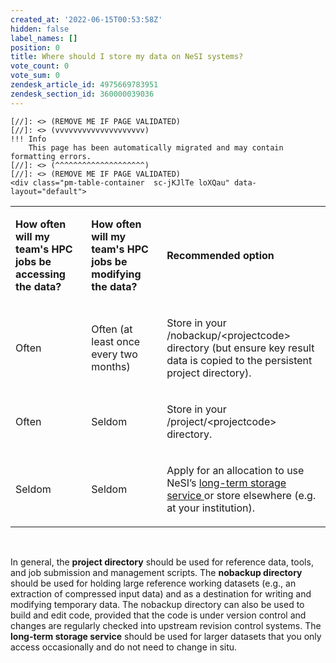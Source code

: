 ```yaml
---
created_at: '2022-06-15T00:53:58Z'
hidden: false
label_names: []
position: 0
title: Where should I store my data on NeSI systems?
vote_count: 0
vote_sum: 0
zendesk_article_id: 4975669783951
zendesk_section_id: 360000039036
---
```



    [//]: <> (REMOVE ME IF PAGE VALIDATED)
    [//]: <> (vvvvvvvvvvvvvvvvvvvv)
    !!! Info
        This page has been automatically migrated and may contain formatting errors.
    [//]: <> (^^^^^^^^^^^^^^^^^^^^)
    [//]: <> (REMOVE ME IF PAGE VALIDATED)
    <div class="pm-table-container  sc-jKJlTe loXQau" data-layout="default">
<div class="pm-table-wrapper">
<table data-number-column="false">
<colgroup>
<col>
<col>
<col>
</colgroup>
<tbody>
<tr>
<td colspan="1" rowspan="1" data-colwidth="226.67">
<p data-renderer-start-pos="4765"><strong data-renderer-mark="true">How often will my team's HPC jobs be accessing the data?</strong></p>
</td>
<td colspan="1" rowspan="1" data-colwidth="226.67">
<p data-renderer-start-pos="4825"><strong data-renderer-mark="true">How often will my team's HPC jobs be modifying the data? </strong></p>
</td>
<td colspan="1" rowspan="1" data-colwidth="226.67">
<p data-renderer-start-pos="4886"><strong data-renderer-mark="true">Recommended option </strong></p>
</td>
</tr>
<tr>
<td colspan="1" rowspan="1" data-colwidth="226.67">
<p data-renderer-start-pos="4911">Often</p>
</td>
<td colspan="1" rowspan="1" data-colwidth="226.67">
<p data-renderer-start-pos="4920">Often (at least once every two months)</p>
</td>
<td colspan="1" rowspan="1" data-colwidth="226.67">
<p data-renderer-start-pos="4962">Store in your /nobackup/&lt;projectcode&gt; directory (but ensure key result data is copied to the persistent project directory).</p>
</td>
</tr>
<tr>
<td colspan="1" rowspan="1" data-colwidth="226.67">
<p data-renderer-start-pos="5090">Often</p>
</td>
<td colspan="1" rowspan="1" data-colwidth="226.67">
<p data-renderer-start-pos="5099">Seldom</p>
</td>
<td colspan="1" rowspan="1" data-colwidth="226.67">
<p data-renderer-start-pos="5109">Store in your /project/&lt;projectcode&gt; directory.</p>
</td>
</tr>
<tr>
<td colspan="1" rowspan="1" data-colwidth="226.67">
<p data-renderer-start-pos="5161">Seldom</p>
</td>
<td colspan="1" rowspan="1" data-colwidth="226.67">
<p data-renderer-start-pos="5171">Seldom</p>
</td>
<td colspan="1" rowspan="1" data-colwidth="226.67">
<p data-renderer-start-pos="5181">Apply for an allocation to use NeSI’s <a class="sc-cHGsZl lirsdj" title="https://support.nesi.org.nz/hc/en-gb/articles/360001169956-Long-Term-Storage-Service" href="https://support.nesi.org.nz/hc/en-gb/articles/360001169956-Long-Term-Storage-Service" data-renderer-mark="true">long-term storage service </a>or store elsewhere (e.g. at your institution).</p>
</td>
</tr>
</tbody>
</table>
</div>
</div>
<p data-renderer-start-pos="5297"> </p>
<p data-renderer-start-pos="5297">In general, the <strong>project directory</strong> should be used for reference data, tools, and job submission and management scripts. The <strong>nobackup directory</strong> should be used for holding large reference working datasets (e.g., an extraction of compressed input data) and as a destination for writing and modifying temporary data. The nobackup directory can also be used to build and edit code, provided that the code is under version control and changes are regularly checked into upstream revision control systems. The <strong>long-term storage service</strong> should be used for <span>larger datasets that you only access occasionally and do not need to change in situ. </span></p>
<p data-renderer-start-pos="5776"> </p>